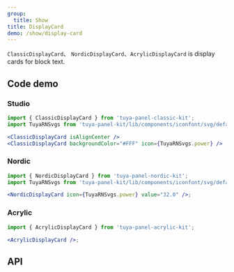 ```yaml
---
group:
  title: Show
title: DisplayCard
demo: /show/display-card
---
```


<Desc>

`ClassicDisplayCard`、 `NordicDisplayCard`、`AcrylicDisplayCard` is display cards for block text.
</Desc>

## Code demo

### Studio

```jsx
import { ClassicDisplayCard } from 'tuya-panel-classic-kit';
import TuyaRNSvgs from 'tuya-panel-kit/lib/components/iconfont/svg/defaultSvg';

<ClassicDisplayCard isAlignCenter />
<ClassicDisplayCard backgroundColor="#FFF" icon={TuyaRNSvgs.power} />
```

### Nordic

```jsx
import { NordicDisplayCard } from 'tuya-panel-nordic-kit';
import TuyaRNSvgs from 'tuya-panel-kit/lib/components/iconfont/svg/defaultSvg';

<NordicDisplayCard icon={TuyaRNSvgs.power} value="32.0" />;
```

### Acrylic

```jsx
import { AcrylicDisplayCard } from 'tuya-panel-acrylic-kit';

<AcrylicDisplayCard />;
```

## API

<API src="../../../node_modules/tuya-panel-style-display-card/lib/index.d.ts" exports='["ClassicDisplayCard"]'></API>
